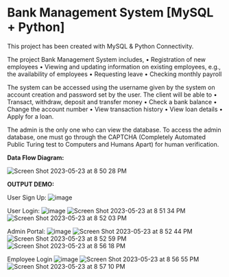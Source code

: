 # Bank Management System [MySQL + Python]
<!--MySQL  localhost:33060+ ssl  bank  SQL > ALTER TABLE TRANSACTIONHISTORY ADD FOREIGN KEY(ACCOUNTNUM) REFERENCES RECORDS(ACCOUNTNUM);
# MySQL  localhost:33060+ ssl  bank  SQL > alter table transactionhistory modify dates varchar(20);
# MySQL  localhost:33060+ ssl  bank  SQL > alter table loans add foreign key(accountnum) references records(accountnum -->

This project has been created with MySQL & Python Connectivity. 

The project Bank Management System includes,
•	Registration of new employees
•	 Viewing and updating information on existing employees, e.g., the availability of employees 
•	Requesting leave 
•	Checking monthly payroll

The system can be accessed using the username given by the system on account creation and password set by the user. The client will be able to
•	Transact, withdraw, deposit and transfer money 
•	Check a bank balance
•	Change the account number 
•	View transaction history
•	View loan details 
•	Apply for a loan. 

The admin is the only one who can view the database. To access the admin database, one must go through the CAPTCHA (Completely Automated Public Turing test to Computers and Humans Apart) for human verification.

**Data Flow Diagram:**

![Screen Shot 2023-05-23 at 8 50 28 PM](https://github.com/aisha-sk/BankSystem/assets/85010415/f0f2ef57-521f-4b42-8cec-75dd1f9bcdab)

**OUTPUT DEMO:**


User Sign Up:
![image](https://github.com/aisha-sk/BankSystem/assets/85010415/58942075-f5cb-4499-8c93-75ac15dda673)

User Login:
![image](https://github.com/aisha-sk/BankSystem/assets/85010415/d3f53875-d298-456e-b9e8-e28ec98b62f4)
![Screen Shot 2023-05-23 at 8 51 34 PM](https://github.com/aisha-sk/BankSystem/assets/85010415/c8521e09-61a7-470b-8c63-bd8e52f681fc)
![Screen Shot 2023-05-23 at 8 52 03 PM](https://github.com/aisha-sk/BankSystem/assets/85010415/c370fc77-293f-4537-b634-ceee7ade44c8)

Admin Portal:
![image](https://github.com/aisha-sk/BankSystem/assets/85010415/01a1c653-78cd-452c-b208-98086442c57e)
![Screen Shot 2023-05-23 at 8 52 44 PM](https://github.com/aisha-sk/BankSystem/assets/85010415/0d444a1a-bf0d-4a5d-859b-f8c34b7fb1a6)
![Screen Shot 2023-05-23 at 8 52 59 PM](https://github.com/aisha-sk/BankSystem/assets/85010415/dd2554e4-3a24-42c0-960d-49f4cd0b951c)
![Screen Shot 2023-05-23 at 8 56 18 PM](https://github.com/aisha-sk/BankSystem/assets/85010415/c6a29273-24b4-4469-8694-327f24318b4e)

Employee Login
![image](https://github.com/aisha-sk/BankSystem/assets/85010415/dd4b6ef2-6c6c-42c9-b10a-880c5711a2ef)
![Screen Shot 2023-05-23 at 8 56 55 PM](https://github.com/aisha-sk/BankSystem/assets/85010415/2d86ae9a-6bb4-4d7d-a2bd-dca494cdb062)
![Screen Shot 2023-05-23 at 8 57 10 PM](https://github.com/aisha-sk/BankSystem/assets/85010415/5a12af14-6692-4063-89be-d9e9d06e89d0)






